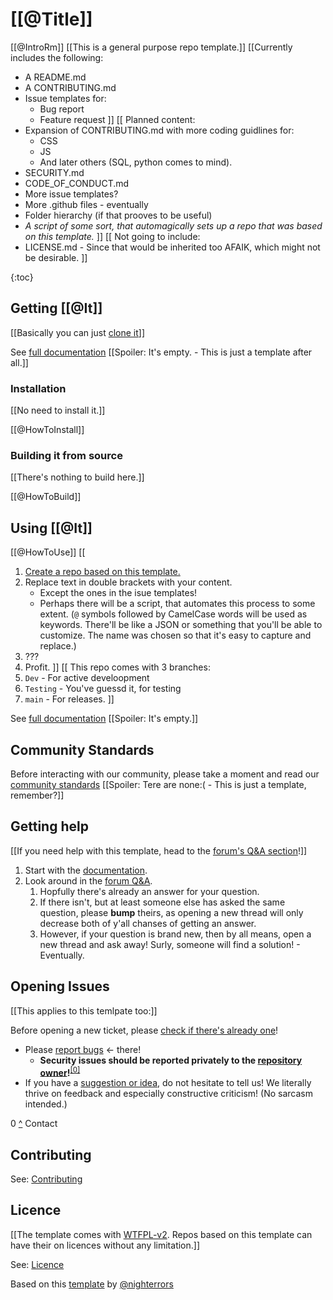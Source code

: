 # [[@Title]]
[[@IntroRm]]
[[This is a general purpose repo template.]]
[[Currently includes the following:
- A README.md
- A CONTRIBUTING.md
- Issue templates for:
	- Bug report
	- Feature request
]]
[[
Planned content:
- Expansion of CONTRIBUTING.md with more coding guidlines for:
	- CSS
	- JS
	- And later others (SQL, python comes to mind).
- SECURITY.md
- CODE_OF_CONDUCT.md
- More issue templates?
- More .github files - eventually
- Folder hierarchy (if that prooves to be useful)
- *A script of some sort, that automagically sets up a repo that was based on this template.*
]]
[[
Not going to include:
- LICENSE.md - Since that would be inherited too AFAIK, which might not be desirable.
]]

{:toc}

## Getting [[@It]]
[[Basically you can just [clone it](https://github.com/nighterrors/_REPO-56A4F_General_.git)]]

See [full documentation](https://github.com/nighterrors/_REPO-56A4F_General_/wiki)
[[Spoiler: It's empty. - This is just a template after all.]]

### Installation
[[No need to install it.]]

[[@HowToInstall]]

### Building it from source
[[There's nothing to build here.]]

[[@HowToBuild]]

## Using [[@It]]
[[@HowToUse]]
[[
1. [Create a repo based on this template.](https://github.com/nighterrors/_REPO-56A4F_General_/generate)
2. Replace text in double brackets with your content.
	- Except the ones in the isue templates!
	- Perhaps there will be a script, that automates this process to some extent. (`@` symbols followed by CamelCase words will be used as keywords. There'll be like a JSON or something that you'll be able to customize. The name was chosen so that it's easy to capture and replace.)
3. ???
4. Profit.
]]
[[
This repo comes with 3 branches:
1. `Dev` - For active develoopment
2. `Testing` - You've guessd it, for testing
3. `main` - For releases.
]]

See [full documentation](https://github.com/nighterrors/_REPO-56A4F_General_/wiki)
[[Spoiler: It's empty.]]

## Community Standards

Before interacting with our community, please take a moment and read our [community standards](https://github.com/nighterrors/_REPO-56A4F_General_/blob/main/CODE_OF_CONDUCT.md)
[[Spoiler: Tere are none:( - This is just a template, remember?]]

## Getting help
[[If you need help with this template, head to the [forum's Q&A section](https://github.com/nighterrors/_REPO-56A4F_General_/discussions/categories/q-a)!]]

1. Start with the [documentation](https://github.com/nighterrors/_REPO-56A4F_General_/wiki).
2. Look around in the [forum Q&amp;A](https://github.com/nighterrors/_REPO-56A4F_General_/discussions/categories/q-a).
	1. Hopfully there's already an answer for your question.
	2. If there isn't, but at least someone else has asked the same question, please **bump** theirs, as opening a new thread will only decrease both of y'all chanses of getting an answer.
	3. However, if your question is brand new, then by all means, open a new thread and ask away! Surly, someone will find a solution! - Eventually.

## Opening Issues
[[This applies to this temlpate too:]]

Before opening a new ticket, please [check if there's already one](https://github.com/nighterrors/_REPO-56A4F_General_/issues?q=is%3Aissue)!

- Please [report bugs](https://github.com/nighterrors/_REPO-56A4F_General_/issues/new?assignees=&labels=bug&template=bug_report.md&title=%3CBUG%3E+) &lt;- there!
	- **Security issues should be reported privately to the [repository owner](https://github.com/nighterrors)!**<sup id="AiRepoOwner"><a title="They should have published a way of contacting them on their profile." href="#FiRepoOwner">[0]</a></sup> <!--TODO-->
- If you have a [suggestion or idea](https://github.com/nighterrors/_REPO-56A4F_General_/issues/new?assignees=&labels=&template=suggestion.md&title=%3CIMP%3E+), do not hesitate to tell us! We literally thrive on feedback and especially constructive criticism! (No sarcasm intended.)

<dl> <!--TODO-->
	<dt id="FiRepoOwner">0 <a title="Report security issues" href="AiRepoOwner">^</a> Contact</dt>
	<dd></dd>
</dl>

## Contributing

See: [Contributing](https://github.com/nighterrors/_REPO-56A4F_General_/blob/main/CONTRIBUTING.md)

## Licence
[[The template comes with [WTFPL-v2](https://spdx.org/licenses/WTFPL.html#licenseText). Repos based on this template can have their on licences without any limitation.]]

See: [Licence](https://github.com/nighterrors/_REPO-56A4F_General_/blob/main/LICENSE)

<span font-family: monospace>Based on this [template](https://github.com/nighterrors/_REPO-56A4F_General_) by [@nighterrors](https://github.com/nighterrors)</span>